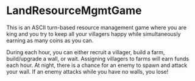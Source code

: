 # LandResourceMgmtGame
This is an ASCII turn-based resource management game where you are king and you try to keep all your villagers happy while simultaneously earning as many coins as you can.

During each hour, you can either recruit a villager, build a farm, build/upgrade a wall, or wait. Assigning villagers to farms will earn funds each hour. At night, there is a chance for an enemy to spawn and attack your wall. If an enemy attacks while you have no walls, you lose!
